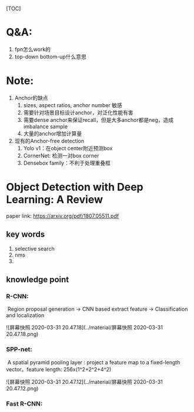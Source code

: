 [TOC]

# Q&A:

1. fpn怎么work的
2. top-down bottom-up什么意思





# Note:

1. Anchor的缺点
   1. sizes, aspect ratios, anchor number 敏感
   2. 需要针对场景目标设计anchor，对泛化性能有害
   3. 需要dense anchor来保证recall，但是大多anchor都是neg，造成imbalance sample
   4. 大量的anchor增加计算量
2. 现有的Anchor-free detection
   1. Yolo v1：在object center附近预测box
   2. CornerNet: 检测一对box corner
   3. Densebox family：不利于处理重叠框





# Object Detection with Deep Learning: A Review



paper link: <https://arxiv.org/pdf/1807.05511.pdf>

## key words

1. selective search
2. nms
3.  



## knowledge point

### R-CNN:

​	Region proposal generation -> CNN based extract feature -> Classification and localization

![屏幕快照 2020-03-31 20.47.18](../material/屏幕快照 2020-03-31 20.47.18.png)

### SPP-net:

​	A spatial pyramid pooling layer :  project a feature map to a fixed-length vector。feature length: 256x(1^2+2^2+4^2)

![屏幕快照 2020-03-31 20.47.12](../material/屏幕快照 2020-03-31 20.47.12.png)

### Fast R-CNN:





